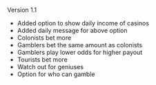 Version 1.1
- Added option to show daily income of casinos
- Added daily message for above option
- Colonists bet more
- Gamblers bet the same amount as colonists
- Gamblers play lower odds for higher payout
- Tourists bet more
- Watch out for geniuses
- Option for who can gamble